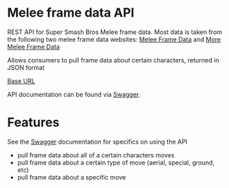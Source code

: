 # Melee frame data API
REST API for Super Smash Bros Melee frame data. Most data is taken from the following two melee frame data websites: [Melee Frame Data](http://meleeframedata.com/) and [More Melee Frame Data](http://melee-framedata.theshoemaker.de/)

Allows consumers to pull frame data about certain characters, returned in JSON format

[Base URL](https://melee-frame-data.herokuapp.com/api/)

API documentation can be found via [Swagger](https://melee-frame-data.herokuapp.com/swagger/).
# Features
See the [Swagger](https://melee-frame-data.herokuapp.com/swagger/) documentation for specifics on using the API
- pull frame data about all of a certain characters moves
- pull frame data about a certain type of move (aerial, special, ground, etc)
- pull frame data about a specific move


